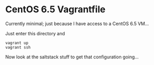 # CentOS 6.5 Vagrantfile

Currently minimal; just because I have access to a CentOS 6.5 VM...

Just enter this directory and 
```
vagrant up
vagrant ssh
```

Now look at the saltstack stuff to get that configuration going...
